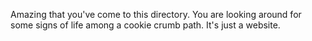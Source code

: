 Amazing that you've come to this directory. You are looking around for some signs of life among a cookie crumb path. It's just a website.
